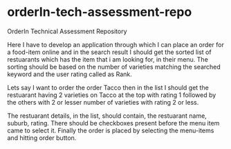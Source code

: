 # orderIn-tech-assessment-repo
OrderIn Technical Assessment Repository

Here I have to develop an application through which I can place an order for a food-item online and in the 
search result I should get the sorted list of restuarants which has the item that i am looking for, in their menu.
The sorting should be based on the number of varieties matching the searched keyword and the user rating called as Rank.

Lets say I want to order the order Tacco then in the list I should get the restuarant having 2 varieties on Tacco
at the top with rating 1 followed by the others with 2 or lesser number of varieties with rating 2 or less.

The restuarant details, in the list, should contain, the restuarant name, suburb, rating.
There should be checkboxes present before the menu item came to select it.
Finally the order is placed by selecting the menu-items and hitting order button.

